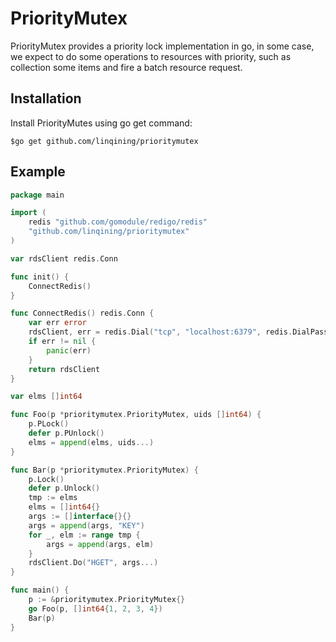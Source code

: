 # PriorityMutex
PriorityMutex provides a priority lock implementation in go, in some case, we expect to do some operations to resources with priority, such as collection some items and fire a batch resource request.
## Installation
Install PriorityMutes using go get command:

    $go get github.com/linqining/prioritymutex

## Example

```go
package main

import (
	redis "github.com/gomodule/redigo/redis"
	"github.com/linqining/prioritymutex"
)

var rdsClient redis.Conn

func init() {
	ConnectRedis()
}

func ConnectRedis() redis.Conn {
	var err error
	rdsClient, err = redis.Dial("tcp", "localhost:6379", redis.DialPassword("123456"))
	if err != nil {
		panic(err)
	}
	return rdsClient
}

var elms []int64

func Foo(p *prioritymutex.PriorityMutex, uids []int64) {
	p.PLock()
	defer p.PUnlock()
	elms = append(elms, uids...)
}

func Bar(p *prioritymutex.PriorityMutex) {
	p.Lock()
	defer p.Unlock()
	tmp := elms
	elms = []int64{}
	args := []interface{}{}
	args = append(args, "KEY")
	for _, elm := range tmp {
		args = append(args, elm)
	}
	rdsClient.Do("HGET", args...)
}

func main() {
	p := &prioritymutex.PriorityMutex{}
	go Foo(p, []int64{1, 2, 3, 4})
	Bar(p)
}
```